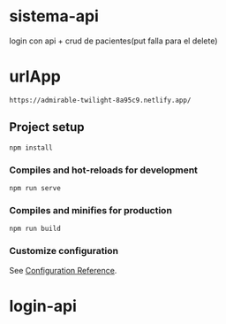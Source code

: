 # sistema-api
login con api  + crud de pacientes(put falla para el delete)

# urlApp
```
https://admirable-twilight-8a95c9.netlify.app/
```


## Project setup
```
npm install
```

### Compiles and hot-reloads for development
```
npm run serve
```

### Compiles and minifies for production
```
npm run build
```

### Customize configuration
See [Configuration Reference](https://cli.vuejs.org/config/).
# login-api
